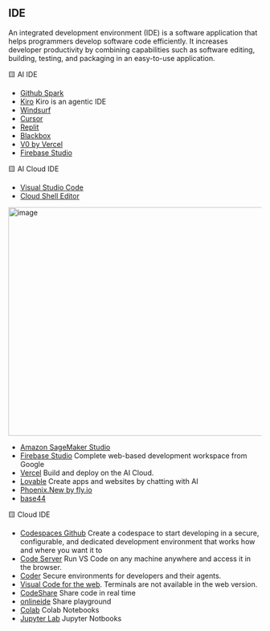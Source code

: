 
## IDE 
An integrated development environment (IDE) is a software application that helps programmers develop software code efficiently. It increases developer productivity by combining capabilities such as software editing, building, testing, and packaging in an easy-to-use application.

 🟨 AI IDE
- [Github Spark](https://github.com/features/spark)
- [Kiro](https://kiro.dev/)  Kiro is an agentic IDE
- [Windsurf](https://windsurf.com/editor) 
- [Cursor](https://www.cursor.com/)
- [Replit](https://replit.com/)
- [Blackbox](https://www.blackbox.ai/)
- [V0 by Vercel](https://v0.dev/)
- [Firebase Studio](https://idx.google.com/)


 🟨 AI Cloud IDE
 - [Visual Studio Code](https://code.visualstudio.com/)
 - [Cloud Shell Editor](https://cloud.google.com/blog/products/application-development/introducing-cloud-shell-editor)

  <img width="958" height="455" alt="image" src="https://github.com/user-attachments/assets/0c0a9de3-b3a2-490e-af50-3f3367f3884a" />

 - [Amazon SageMaker Studio](https://aws.amazon.com/sagemaker/ai/studio/)
 - [Firebase Studio](https://idx.google.com/)  Complete web-based development workspace from Google
 - [Vercel](https://vercel.com/) Build and deploy on the AI Cloud.
 - [Lovable](https://lovable.dev/) Create apps and websites by chatting with AI
 - [Phoenix.New by fly.io](https://phoenix.new)
 - [base44](https://base44.com/)
  
🟨 Cloud IDE
- [Codespaces Github](https://github.com/codespaces) Create a codespace to start developing in a secure, configurable, and dedicated development environment that works how and where you want it to
- [Code Server](https://github.com/coder/code-server) Run VS Code on any machine anywhere and access it in the browser.
- [Coder](https://coder.com/) Secure environments for developers and their agents.
- [Visual Code for the web](https://vscode.dev). Terminals are not available in the web version.
- [CodeShare](https://codeshare.io/) Share code in real time
- [onlineide](https://www.onlineide.pro/) Share playground
- [Colab](https://colab.research.google.com/) Colab Notebooks 
- [Jupyter Lab](https://jupyter.org/try-jupyter/lab/) Jupyter Notbooks

